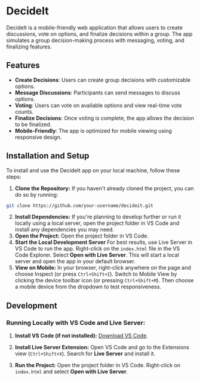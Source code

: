# DecideIt

DecideIt is a mobile-friendly web application that allows users to create discussions, vote on options, and finalize decisions within a group. The app simulates a group decision-making process with messaging, voting, and finalizing features.


## Features

- **Create Decisions**: Users can create group decisions with customizable options.
- **Message Discussions**: Participants can send messages to discuss options.
- **Voting**: Users can vote on available options and view real-time vote counts.
- **Finalize Decisions**: Once voting is complete, the app allows the decision to be finalized.
- **Mobile-Friendly**: The app is optimized for mobile viewing using responsive design.


## Installation and Setup

To install and use the DecideIt app on your local machine, follow these steps:

1. **Clone the Repository:**
If you haven't already cloned the project, you can do so by running:

```bash
git clone https://github.com/your-username/decideit.git
```

2. **Install Dependencies:**
If you're planning to develop further or run it locally using a local server, open the project folder in VS Code and install any dependencies you may need.
3. **Open the Project:** Open the project folder in VS Code.
4. **Start the Local Development Server** For best results, use Live Server in VS Code to run the app. Right-click on the `index.html` file in the VS Code Explorer. Select **Open with Live Server**. This will start a local server and open the app in your default browser.
5. **View on Mobile:** In your browser, right-click anywhere on the page and choose Inspect (or press `Ctrl+Shift+I`).
Switch to Mobile View by clicking the device toolbar icon (or pressing `Ctrl+Shift+M`). Then choose a mobile device from the dropdown to test responsiveness.


## Development

### Running Locally with VS Code and Live Server:

1. **Install VS Code (if not installed):** [Download VS Code](https://code.visualstudio.com/).

2. **Install Live Server Extension:** Open VS Code and go to the Extensions view (`Ctrl+Shift+X`). Search for **Live Server** and install it.

3. **Run the Project:** Open the project folder in VS Code. Right-click on `index.html` and select **Open with Live Server**.
